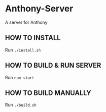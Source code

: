 # Anthony-Server
A server for Anthony


## HOW TO INSTALL

  Run `./install.sh`

## HOW TO BUILD & RUN SERVER

  Run `npm start`

## HOW TO BUILD MANUALLY

  Run `./build.sh`

